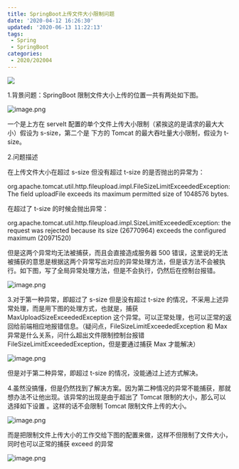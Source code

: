 ```yaml
---
title: SpringBoot上传文件大小限制问题
date: '2020-04-12 16:26:30'
updated: '2020-06-13 11:22:13'
tags:
 - Spring
 - SpringBoot
categories:
 - 2020/202004
---
```

![](https://img.hacpai.com/bing/20180104.jpg?imageView2/1/w/960/h/540/interlace/1/q/100)

1.背景问题：SpringBoot 限制文件大小上传的位置一共有两处如下图。

![image.png](https://b3logfile.com/file/2020/06/image-5a18cb08.png)

一个是上方在 servelt 配置的单个文件上传大小限制（紧挨这的是请求的最大大小）假设为 s-size，第二个是 下方的 Tomcat 的最大吞吐量大小限制，假设为 t-size。

2.问题描述

在上传文件大小在超过 s-size 但没有超过 t-size 的是否抛出的异常为：

org.apache.tomcat.util.http.fileupload.impl.FileSizeLimitExceededException: The field uploadFile exceeds its maximum permitted size of 1048576 bytes.

在超过了 t-size 的时候会抛出异常：

org.apache.tomcat.util.http.fileupload.impl.SizeLimitExceededException: the request was rejected because its size (26770964) exceeds the configured maximum (20971520)

但是这两个异常均无法被捕获，而且会直接造成服务器 500 错误，这里说的无法被捕获的意思是根据这两个异常写出对应的异常处理方法，但是该方法不会被执行。如下图，写了全局异常处理方法，但是不会执行，仍然后在控制台报错。

![image.png](https://b3logfile.com/file/2020/06/image-c814fba9.png)

3.对于第一种异常，即超过了 s-size 但是没有超过 t-size 的情况，不采用上述异常处理，而是用下图的处理方式，也就是，捕获 MaxUploadSizeExceededException 这个异常。可以正常处理，也可以正常的返回给前端相应地报错信息。（疑问点，FileSizeLimitExceededException 和 Max 异常是什么关系，问什么超出文件限制控制台报错 FileSizeLimitExceededException，但是要通过捕获 Max 才能解决）

![image.png](https://b3logfile.com/file/2020/06/image-2a3ee7e0.png)

但是对于第二种异常，即超过 t-size 的情况，没能通过上述方式解决。

4.虽然没搞懂，但是仍然找到了解决方案。因为第二种情况的异常不能捕获，那就想办法不让他出现。该异常的出现是由于超出了 Tomcat 限制的大小，那么可以选择如下设置 。这样的话不会限制 Tomcat 限制文件上传的大小。

![image.png](https://b3logfile.com/file/2020/06/image-1b0f91ce.png)

而是把限制文件上传大小的工作交给下图的配置来做，这样不但限制了文件大小，同时也可以正常的捕获 exceed 的异常

![image.png](https://b3logfile.com/file/2020/06/image-5c4d5fee.png)
